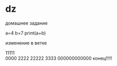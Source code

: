 # dz
домашнее задание

a=4
b=7
print(a+b)

изменение в ветке


11111  
0000
2222
22222
3333
000000000000
конец!!!!!